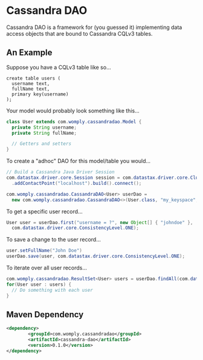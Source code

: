 Cassandra DAO
=============

Cassandra DAO is a framework for (you guessed it) implementing data access objects that are bound to
Cassandra CQLv3 tables.

An Example
----------

Suppose you have a CQLv3 table like so...
````cql
create table users (
  username text,
  fullName text,
  primary key(username)
);
````

Your model would probably look something like this...
````java
class User extends com.womply.cassandradao.Model {
  private String username;
  private String fullName;

  // Getters and setters
}
````

To create a "adhoc" DAO for this model/table you would...
````java
// Build a Cassandra Java Driver Session
com.datastax.driver.core.Session session = com.datastax.driver.core.Cluster.Builder.builder()
  .addContactPoint("localhost").build().connect();

com.womply.cassandradao.CassandraDAO<User> userDao =
  new com.womply.cassandradao.CassandraDAO<>(User.class, "my_keyspace", session);
````

To get a specific user record...
````java
User user = userDao.first("username = ?", new Object[] { "johndoe" },
  com.datastax.driver.core.ConsistencyLevel.ONE);
````

To save a change to the user record...
````java
user.setFullName("John Doe")
userDao.save(user, com.datastax.driver.core.ConsistencyLevel.ONE);
````

To iterate over all user records...
````java
com.womply.cassandradao.ResultSet<User> users = userDao.findAll(com.datastax.driver.core.ConsistencyLevel.ONE);
for(User user : users) {
  // Do something with each user
}
````

Maven Dependency
----------------

````xml
<dependency>
		<groupId>com.womply.cassandradao</groupId>
		<artifactId>cassandra-dao</artifactId>
		<version>0.1.0</version>
</dependency>
````

